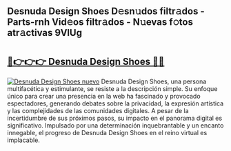 ## Desnuda Design Shoes D𝚎sn𝚞dos filtr𝚊dos - Parts-rnh Vid𝚎os filtr𝚊dos - N𝚞evas f𝚘tos atr𝚊ctivas 9VlUg

# <h2><a href="http://mb2w0c.tromn.icu/?c=Desnuda+Design+Shoes">🔗👉👉👉 Desnuda Design Shoes 🔗🔗</a></h2>

[![Desnuda Design Shoes nuevo](https://i.imgur.com/pEAQMta.gif)](http://mb2w0c.tromn.icu/?c=Desnuda+Design+Shoes)
Desnuda Design Shoes, una persona multifacética y estimulante, se resiste a la descripción simple. Su enfoque único para crear una presencia en la web ha fascinado y provocado espectadores, generando debates sobre la privacidad, la expresión artística y las complejidades de las comunidades digitales. A pesar de la incertidumbre de sus próximos pasos, su impacto en el panorama digital es significativo. Impulsado por una determinación inquebrantable y un encanto innegable, el progreso de Desnuda Design Shoes en el reino virtual es implacable.
